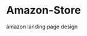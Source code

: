 # Amazon-Store
amazon landing page design
<img src="./Untitled-1.webp" alt="" class="img-fluid w-50">

